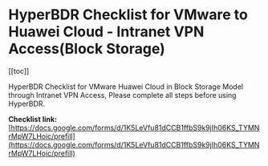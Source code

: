 # HyperBDR Checklist for VMware to Huawei Cloud - Intranet VPN Access(Block Storage)

[[toc]]

HyperBDR Checklist for VMware Huawei Cloud in Block Storage Model through Intranet VPN Access, Please complete all steps before using HyperBDR.

**Checklist link:** [https://docs.google.com/forms/d/1K5LeVfu81dCCB1ffbS9k9jIh06KS_TYMNrMpW7LHoic/prefill](https://docs.google.com/forms/d/1K5LeVfu81dCCB1ffbS9k9jIh06KS_TYMNrMpW7LHoic/prefill)
